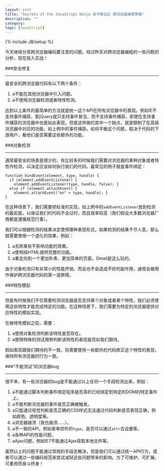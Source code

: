 ```yaml
---
layout: post
title: "Secrets of the JavaScript Ninja 读书笔记之 跨浏览器编程策略"
description: ""
category: 
tags: [JavaScript]
---
```

{% include JB/setup %}

今天继续分享跨浏览器编码要注意的问题。经过昨天对跨浏览器编程的一些问题的分析，现在投入实战！

###安全修复
____

最安全的跨浏览器代码有以下两个条件：

1. a不能在其他浏览器中引入问题。
2. a不使用浏览器检测或者特性检测。

达到以上条件的最简单的方法就是统一这个API在所有浏览器中的表现。例如IE不支持事件捕获，那jQuery就只支持事件冒泡，而不支持事件捕获，即使在支持事件捕获的浏览器中也是如此表现。但是这样做的其中一个缺点，就是限制了在高级浏览器中对应的功能，如上例中的事件捕获。如何平衡这个问题，取决于代码的下游用户，看他们是否需要这些额外的功能。

###对象检测
____

通常最安全的场景是很少的，有比较多的时候我们需要对浏览器的某种对象或者特性作检测，以决定应该如何执行我们的代码。最常见的例子就是事件绑定：

    function bindEvent(element, type, handle) {
      if (element.addEventListener) {
        element.addEventListener(type, handle, false); }
      else if (element.attachEvent) {
        element.attachEvent("on" + type, handle); }
    }

在这种场景下，我们需要把标准的实现，如上例中的`addEventListener`放到检测的最前面，以保证我们的代码不会过时，而且效率较高（我们假设大多数浏览器厂商都是遵循规范行事）。

我们可以根据检测的结果决定使用哪种表现形式。如果检测的结果不尽人意，那么就需要使用一个退化的效果，例如：

1. a去除某些不影响功能的效果。
2. a使用纯HTML提供完整的功能。
3. a重定向到一个更加朴素、更加简单的页面，Gmail是这么玩的。

由于对象检测只有非常小的性能开销，而且也不会造成不好的副作用，通常会被用作保护跨浏览器代码的第一道屏障。

###特性模拟
____

但是有时候我们不仅需要检测浏览器是否支持某个对象或者某个特性，我们必须使用这些特性才能完成特定的功能。在这种场景下，我们需要为特定的浏览器提供对应特性的模拟实现。

在做特性模拟之前，需要：

1. a使用对象检测判断该特性是否存在。
2. a使用特殊的测试用例判断该特性的表现是否如我们期待。

假如表现跟我们期待的不一致，则需要使用一些额外的代码修正这个特性的表现，保持所有浏览器的行为一致。

###“不能测试”的浏览器bug
____

很不幸，有一些浏览器的bug是不能通过以上任何一个手段检测出来，例如：

1. a不能通过脚本判断事件绑定程序是否真的已经绑定到特定的DOM的特定事件上。
2. a不能判断浏览器的事件是否正确被触发。
3. a只能通过视觉判断是否正确的CSS样式无法通过代码判断是否表现正确，例如颜色、透明度等。
4. a浏览器崩溃（我也崩溃……）。
5. a不一致的API，例如表单控件的`type`，是否可以通过`attr`去设置等。
6. a各种API的性能问题。
7. aAjax问题，例如IE7不能通过Ajax获取本地文件等。

虽然以上的问题不能通过常规的手段去解决，但是我们可以通过统一API行为，或者可以通过一些编码规范来尝试减轻这些问题带来的影响。为了可维护、可扩展、可重用而奋斗终身！
